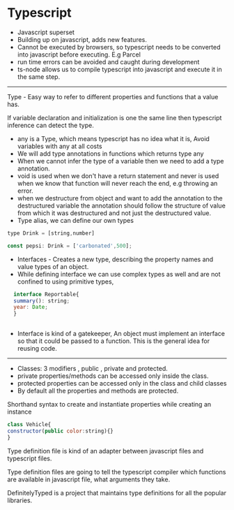 # Typescript

- Javascript superset
- Building up on javascript, adds new features.
- Cannot be executed by browsers, so typescript needs to be converted into javascript before executing. E.g Parcel
- run time errors can be avoided and caught during development
- ts-node allows us to compile typescript into javascript and execute it in the same step.
---
Type - Easy way to refer to different properties and functions that a value has.

If variable declaration and initialization is one the same line then typescript inference can detect the type.

- any is a Type, which means typescript has no idea what it is, Avoid variables with any at all costs
- We will add type annotations in functions which returns type any
- When we cannot infer the type of a variable then we need to add a type annotation.
- void is used when we don't have a return statement and never is used when we know that function will never reach the end, e.g throwing an error.
- when we destructure from object and want to add the annotation to the destructured variable the annotation should follow the structure of value from which it was destructured and not just the destructured value.
- Type alias, we can define our own types
```javascript
type Drink = [string,number]

const pepsi: Drink = ['carbonated',500];
```

- Interfaces - Creates a new type, describing the property names and value types of an object.
- While defining interface we can use complex types as well and are not confined to using primitive types, 
```javascript
  interface Reportable{
  summary(): string;
  year: Date;
  }
  
```
- Interface is kind of a gatekeeper, An object must implement an interface so that it could be passed to a function. This is the general idea for reusing code.

---
- Classes: 3 modifiers , public , private and protected.
- private properties/methods can be accessed only inside the class.
- protected properties can be accessed only in the class and child classes
- By default all the properties and methods are protected.

Shorthand syntax to create and instantiate properties while creating an instance 
```javascript
class Vehicle{
constructor(public color:string){}
}
```
Type definition file is kind of an adapter between javascript files and typescript files.

Type definition files are going to tell the typescript compiler which functions are available in javascript file, what arguments they take.

DefinitelyTyped is a project that maintains type definitions for all the popular libraries.
<!--stackedit_data:
eyJoaXN0b3J5IjpbLTE3NjU1NTAwMjgsLTQ2OTc5NzMzMCwxMj
MwNzEwMTY5LDUzMjk0NjY2OCw4OTIyMjE1NzUsLTIwODY3MDY1
MDcsMTU1MDAzMjAyOSw5ODA0ODgzODcsLTE0NzUxODcxNjAsLT
c1MzUxNzE5MCwyODY3OTAwNzMsMjA1NjYyMzM1NywtMTkzODg0
MTA4MywxNjMyMzI5NjI3LDE0MzIzOTI5NTksLTExNDYyMzkxMT
QsLTE1Njc1MTA2NjAsLTIwODMwODAyMDAsMTQ2NzYwMDA0Niw1
NjY1MTg1MDJdfQ==
-->